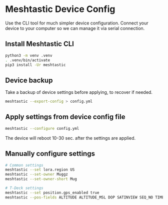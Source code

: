 # Meshtastic Device Config

Use the CLI tool for much simpler device configuration.
Connect your device to your computer so we can manage it via serial connection.

## Install Meshtastic CLI

```bash
python3 -m venv .venv
. .venv/bin/activate
pip3 install -Ur meshtastic
```

## Device backup

Take a backup of device settings before applying, to recover if needed.

```bash
meshtastic --export-config > config.yml
```

## Apply settings from device config file

```bash
meshtastic --configure config.yml
```

The device will reboot 10-30 sec. after the settings are applied.

## Manually configure settings

```bash
# Common settings
meshtastic --set lora.region US
meshtastic --set-owner Muggz
meshtastic --set-owner-short Mug

# T-Deck settings
meshtastic --set position.gps_enabled true
meshtastic --pos-fields ALTITUDE ALTITUDE_MSL DOP SATINVIEW SEQ_NO TIMESTAMP HEADING SPEED
```

